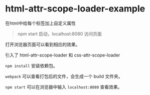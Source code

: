 # html-attr-scope-loader-example
在html中给每个标签加上自定义属性

> npm start 启动，localhost:8080 访问页面


打开浏览器页面可以看到相应的效果。

引入了 html-attr-scope-loader 和 css-attr-scope-loader

`npm install` 安装依赖包。

`webpack` 可以查看打包后的文件，会生成一个 build 文件夹。

`npm start` 可以在浏览器中输入 `localhost:8080` 查看效果。

